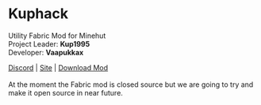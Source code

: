<h1>Kuphack</h1>

<span>Utility Fabric Mod for Minehut</span><br>
<span>Project Leader: **Kup1995**</span><br>
<span>Developer: **Vaapukkax**</span>

<a href="https://discord.gg/X69dD2CYSD">Discord</a> | <a href="https://kuphack.github.io">Site</a> | <a href="https://github.com/Kuphack/Kuphack/releases">Download Mod</a><br><br>
<span>At the moment the Fabric mod is closed source but we are going to try and make it open source in near future.</span>

